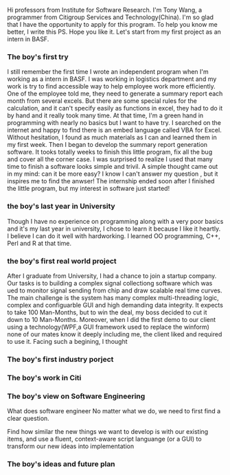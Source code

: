 Hi professors from Institute for Software Research. I'm Tony Wang, a programmer from Citigroup Services and Technology(China).
I'm so glad that I have the opportunity to apply for this program. To help you know me better, I write this PS. Hope you like it. Let's start from my first project as an intern in BASF.


### The boy's first try
I still remember the first time I wrote an independent program when I'm working as a intern in BASF. I was working in logistics department and my work is try to find accessible way to help employee work more efficiently. One of the employee told me, they need to generate a summary report each month from several excels. But there are some special rules for the calculation, and it can't specify easily as functions in excel, they had to do it by hand and it really took many time. At that time, I'm a green hand in programming with nearly no basics but I want to have try. I searched on the internet and happy to find there is an embed language called VBA for Excel. Without hesitation, I found as much materials as I can and learned them in my first week. Then I began to develop the summary report generation software. It tooks totally weeks to finish this little program, fix all the bug and cover all the corner case. I was surprised to realize I used that many time to finish a software looks simple and trivil. A simple thought came out in my mind: can it be more easy? I know I can't answer my question , but it inspires me to find the anwser! The internship ended soon after I finished the little program, but my interest in software just started! 

### the boy's last year in University
Though I have no experience on programming along with a very poor basics and it's my last year in university, I chose to learn it because I like it heartly. I believe I can do it well with hardworking. I learned OO programming, C++, Perl and R at that time.


### the boy's first real world project
After I graduate from University, I had a chance to join a startup company. Our tasks is to building a complex signal collectiong software which was ued to monitor signal sending from chip and draw scalable real time curves. The main challenge is the system has many complex multi-threading logic, complex and configuarble GUI and high demanding data integrity. It expects to take 100 Man-Months, but to win the deal, my boss decided to cut it down to 10 Man-Months. Moreover, when I did the first demo to our client using a technology(WPF,a GUI framework used to replace the winform) none of our mates know it deeply including me, the client liked and required to use it. Facing such a begining, I thought


### The boy's first industry porject


### The boy's work in Citi


### The boy's view on Software Engineering
What does software engineer 
No matter what we do, we need to first find a clear question.

Find how similar the new things we want to develop is with our existing items, and use a fluent, context-aware script languange (or a GUI) to transform our new ideas into implementation


### The boy's ideas and future plan
